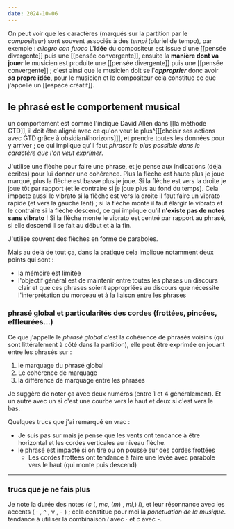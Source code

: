 ```yaml
---
date: 2024-10-06
---
```

On peut voir que les caractères (marqués sur la partition par le *compositeur*) sont souvent associés à des *tempi* (pluriel de tempo), par exemple : *allegro con fuoco*
L'**idée** du compositeur est issue d'une [[pensée divergente]] puis une [[pensée convergente]], ensuite la **manière dont va jouer** le musicien est produite une [[pensée divergente]] puis une [[pensée convergente]] ; c'est ainsi que le musicien doit se l'***approprier*** donc avoir ***sa* propre idée**, pour le musicien et le compositeur cela constitue ce que j'appelle un [[espace créatif]].
## le phrasé est le comportement musical
un comportement est comme l'indique David Allen dans [[la méthode GTD]], il doit être aligné avec ce qu'on veut le plus^[[[choisir ses actions avec GTD grâce à obsidian#horizons]]], et prendre toutes les données pour y arriver ; ce qui implique qu'il faut *phraser le plus possible dans le caractère que l'on veut exprimer*.

J'utilise une flèche pour faire une phrase, et je pense aux indications (déjà écrites) pour lui donner une cohérence.
Plus la flèche est haute plus je joue marqué, plus la flèche est basse plus je joue. Si la flèche est vers la droite je joue tôt par rapport (et le contraire si je joue plus au fond du temps). 
Cela impacte aussi le vibrato si la flèche est vers la droite il faut faire un vibrato rapide (et vers la gauche lent) ; si la flèche monte il faut élargir le vibrato et le contraire si la flèche descend, ce qui implique qu'**il n'existe pas de notes sans vibrato** !
Si la flèche monte le vibrato est centré par rapport au phrasé, si elle descend il se fait au début et à la fin. 

J'utilise souvent des flèches en forme de paraboles.

Mais au delà de tout ça, dans la pratique cela implique notamment deux points qui sont :
* la mémoire est limitée
* l'objectif général est de maintenir entre toutes les phases un discours clair et que ces phrases soient appropriées au discours que nécessite l'interprétation du morceau et à la liaison entre les phrases
### phrasé global et particularités des cordes (frottées, pincées, effleurées...)
Ce que j'appelle le *phrasé global* c'est la cohérence de phrasés voisins (qui sont littéralement à côté dans la partition), elle peut être exprimée en jouant entre les phrasés sur :
1. le marquage du phrasé global
2. Le cohérence de marquage
3. la différence de marquage entre les phrasés

Je suggère de noter ça avec deux numéros (entre 1 et 4 généralement). Et un autre avec un si c'est une courbe vers le haut et deux si c'est vers le bas.

Quelques trucs que j'ai remarqué en vrac :
 - Je suis pas sur mais je pense que les vents ont tendance à être horizontal et les cordes verticales au niveau flèche.
 - le phrasé est impacté si on tire ou on pousse sur des cordes frottées
	- Les cordes frottées ont tendance à faire une levée avec parabole vers le haut (qui monte puis descend)
___
### trucs que je ne fais plus
Je note la durée des notes (*c* (, *mc*, (*m*) , *ml*,) *l*), et leur résonnance avec les accents ( $\cdot$ , ^ , v , - ) ; cela constitue pour moi la *ponctuation de la musique*. tendance à utiliser la combinaison *l* avec $\cdot$ et *c* avec *-*.